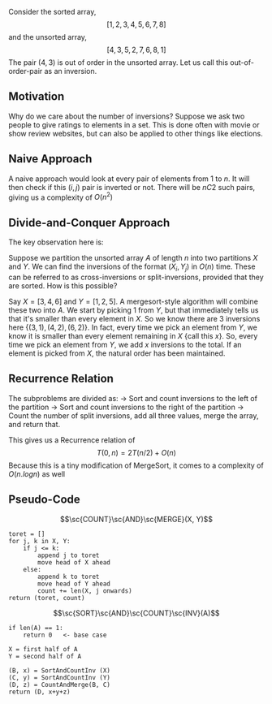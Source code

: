Consider the sorted array,
$$[1, 2, 3, 4, 5, 6, 7, 8]$$
and the unsorted array,
$$[4, 3, 5, 2, 7, 6, 8, 1]$$
The pair $(4,3)$ is out of order in the unsorted array. Let us call this out-of-order-pair as an inversion. 

## Motivation
Why do we care about the number of inversions? Suppose we ask two people to give ratings to elements in a set. This is done often with movie or show review websites, but can also be applied to other things like elections. 

## Naive Approach
A naive approach would look at every pair of elements from $1$ to $n$. It will then check if this $(i, j)$ pair is inverted or not. There will be $nC2$ such pairs, giving us a complexity of $O(n^2)$

## Divide-and-Conquer Approach
The key observation here is:

Suppose we partition the unsorted array $A$ of length $n$ into two partitions $X$ and $Y$. We can find the inversions of the format $(X_i, Y_j)$ in $O(n)$ time. These can be referred to as cross-inversions or split-inversions, provided that they are sorted. How is this possible?

Say $X = [3, 4, 6]$ and $Y = [1, 2, 5]$. A mergesort-style algorithm will combine these two into $A$. We start by picking $1$ from $Y$, but that immediately tells us that it's smaller than every element in $X$. So we know there are $3$ inversions here {$(3, 1), (4, 2), (6, 2)$}. In fact, every time we pick an element from $Y$, we know it is smaller than every element remaining in $X$ {call this $x$}. So, every time we pick an element from $Y$, we add $x$ inversions to the total. If an element is picked from $X$, the natural order has been maintained. 

## Recurrence Relation
The subproblems are divided as:
-> Sort and count inversions to the left of the partition
-> Sort and count inversions to the right of the partition
-> Count the number of split inversions, add all three values, merge the array, and return that.

This gives us a Recurrence relation of
$$T(0, n) = 2T(n/2) + O(n)$$
Because this is a tiny modification of MergeSort, it comes to a complexity of $O(n.logn)$ as well

## Pseudo-Code
$$\sc{COUNT}\sc{AND}\sc{MERGE}(X, Y)$$
```
toret = []
for j, k in X, Y:
	if j <= k:
		append j to toret
		move head of X ahead
	else:
		append k to toret
		move head of Y ahead
		count += len(X, j onwards)
return (toret, count)
```

$$\sc{SORT}\sc{AND}\sc{COUNT}\sc{INV}(A)$$
```
if len(A) == 1:
	return 0   <- base case

X = first half of A
Y = second half of A

(B, x) = SortAndCountInv (X)
(C, y) = SortAndCountInv (Y)
(D, z) = CountAndMerge(B, C)
return (D, x+y+z)
```